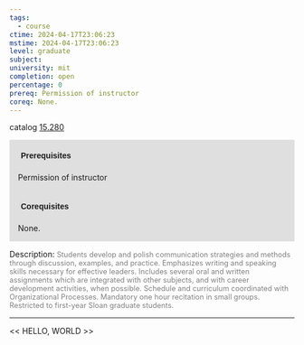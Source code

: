```yaml
---
tags:
  - course
ctime: 2024-04-17T23:06:23
mstime: 2024-04-17T23:06:23
level: graduate
subject: 
university: mit
completion: open
percentage: 0
prereq: Permission of instructor
coreq: None.
---
```


catalog [15.280](http://student.mit.edu/catalog/m15a.html#15.280)

<span style="display: block; padding: 15px; background-color: rgb(100, 100, 100, 0.2);"><font id="m_prereq1059_0" style="display: block; font-family: Arial, sans-serif; font-weight: bold; padding: 5px">Prerequisites</font><br><span id="prereq1059_0">Permission of instructor</span></span>
<span style="display: block; padding: 15px; background-color: rgb(100, 100, 100, 0.2);"><font id="m_coreq1059_0" style="display: block; font-family: Arial, sans-serif; font-weight: bold; padding: 5px">Corequisites</font><br><span id="coreq1059_0">None.</span></span>

<font style="">Description:</font>
<font style="color: grey; font-size: 0.8rem;">Students develop and polish communication strategies and methods through discussion, examples, and practice. Emphasizes writing and speaking skills necessary for effective leaders. Includes several oral and written assignments which are integrated with other subjects, and with career development activities, when possible. Schedule and curriculum coordinated with Organizational Processes. Mandatory one hour recitation in small groups. Restricted to first-year Sloan graduate students.</font>



---

<< HELLO, WORLD >>
